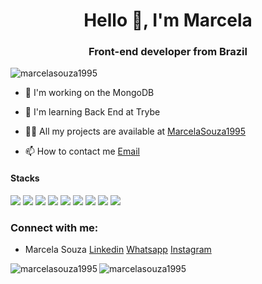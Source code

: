 <h1 align = "center"> Hello 👋, I'm Marcela </h1>
<h3 align = "center"> Front-end developer from Brazil </h3>

<p align = "left"> <img src = "https://komarev.com/ghpvc/?username=marcelasouza1995&label=Profile%20views&color=0e75b6&style=flat" alt = "marcelasouza1995" /> </p>


- 🔭 I'm working on the MongoDB

- 🌱 I'm learning Back End at Trybe

- 👨‍💻 All my projects are available at [MarcelaSouza1995](https://marcelasouza1995.github.io/)

- 📫 How to contact me [Email](marcela9908@gmail.com) 

#### Stacks

<img src="https://img.shields.io/badge/-HTML-orange?logo=HTML5" /> <img src="https://img.shields.io/badge/-CSS-informational?logo=CSS3" /> <img src="https://img.shields.io/badge/-Javascript-yellow?logo=Javascript" /> <img src="https://img.shields.io/badge/-React-blue?logo=React" /> <img src="https://img.shields.io/badge/-Redux-blueviolet?logo=Redux" /> <img src="http://img.shields.io/badge/-MySQL-white?logo=mysql" /> <img src="http://img.shields.io/badge/-MongoDB-grey?logo=mongodb" /> <img src="http://img.shields.io/badge/-Node.Js-green?logo=node.js" /> <img src="https://img.shields.io/badge/-Python-blue?logo=python" />

<h3 align = "left">Connect with me: </h3> 

- Marcela Souza [Linkedin](https://www.linkedin.com/in/marcela-souza-834696153/)
[Whatsapp](https://api.whatsapp.com/send?phone=5531997804875&text=Marcela%20Souza)
[Instagram](https://www.instagram.com/maarceelasoouza/)

<tr>

<td>
<p> <img align = "left" src = "https://github-readme-stats.vercel.app/api/top-langs?username=marcelasouza1995&show_icons=true&locale=en&layout=compact" alt = "marcelasouza1995" /> </p>
</td>

<tr>
 
<td>
<p> <img align = "center" src = "https://github-readme-stats.vercel.app/api?username=marcelasouza1995&show_icons=true&locale=en" alt = "marcelasouza1995" /> </p>

</td>



